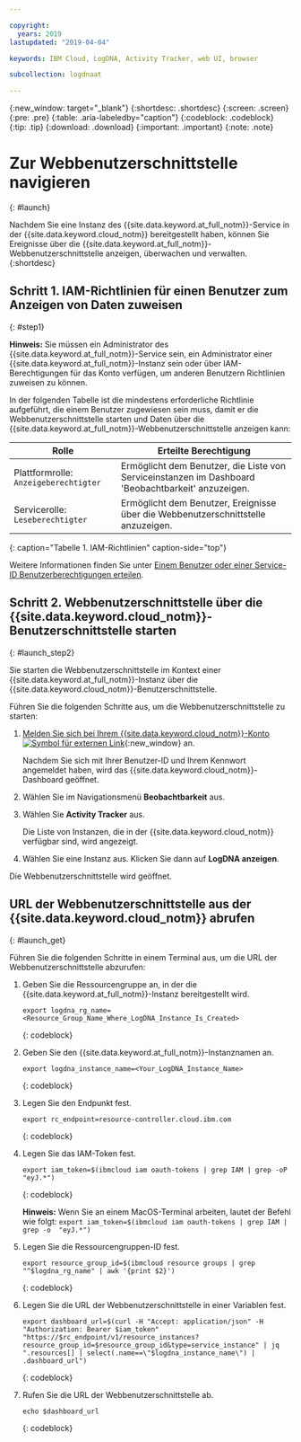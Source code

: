 ```yaml
---

copyright:
  years: 2019
lastupdated: "2019-04-04"

keywords: IBM Cloud, LogDNA, Activity Tracker, web UI, browser

subcollection: logdnaat

---
```


{:new_window: target="_blank"}
{:shortdesc: .shortdesc}
{:screen: .screen}
{:pre: .pre}
{:table: .aria-labeledby="caption"}
{:codeblock: .codeblock}
{:tip: .tip}
{:download: .download}
{:important: .important}
{:note: .note}

# Zur Webbenutzerschnittstelle navigieren
{: #launch}

Nachdem Sie eine Instanz des {{site.data.keyword.at_full_notm}}-Service in der {{site.data.keyword.cloud_notm}} bereitgestellt haben, können Sie Ereignisse über die {{site.data.keyword.at_full_notm}}-Webbenutzerschnittstelle anzeigen, überwachen und verwalten.
{:shortdesc}


## Schritt 1. IAM-Richtlinien für einen Benutzer zum Anzeigen von Daten zuweisen  
{: #step1}

**Hinweis:** Sie müssen ein Administrator des {{site.data.keyword.at_full_notm}}-Service sein, ein Administrator einer {{site.data.keyword.at_full_notm}}-Instanz sein oder über IAM-Berechtigungen für das Konto verfügen, um anderen Benutzern Richtlinien zuweisen zu können. 

In der folgenden Tabelle ist die mindestens erforderliche Richtlinie aufgeführt, die einem Benutzer zugewiesen sein muss, damit er die Webbenutzerschnittstelle starten und Daten über die {{site.data.keyword.at_full_notm}}-Webbenutzerschnittstelle anzeigen kann: 

| Rolle                      | Erteilte Berechtigung            |
|---------------------------|---------------------|
| Plattformrolle: `Anzeigeberechtigter`     | Ermöglicht dem Benutzer, die Liste von Serviceinstanzen im Dashboard 'Beobachtbarkeit' anzuzeigen. |
| Servicerolle: `Leseberechtigter`      | Ermöglicht dem Benutzer, Ereignisse über die Webbenutzerschnittstelle anzuzeigen. | 
{: caption="Tabelle 1. IAM-Richtlinien" caption-side="top"} 

Weitere Informationen finden Sie unter [Einem Benutzer oder einer Service-ID Benutzerberechtigungen erteilen](/docs/services/Activity-Tracker-with-LogDNA?topic=logdnaat-iam_view_events#iam_view_events). 


## Schritt 2. Webbenutzerschnittstelle über die {{site.data.keyword.cloud_notm}}-Benutzerschnittstelle starten
{: #launch_step2}

Sie starten die Webbenutzerschnittstelle im Kontext einer {{site.data.keyword.at_full_notm}}-Instanz über die {{site.data.keyword.cloud_notm}}-Benutzerschnittstelle.  

Führen Sie die folgenden Schritte aus, um die Webbenutzerschnittstelle zu starten: 

1. [Melden Sie sich bei Ihrem {{site.data.keyword.cloud_notm}}-Konto ![Symbol für externen Link](../../icons/launch-glyph.svg "Symbol für externen Link")](https://cloud.ibm.com/login){:new_window} an. 

	Nachdem Sie sich mit Ihrer Benutzer-ID und Ihrem Kennwort angemeldet haben, wird das {{site.data.keyword.cloud_notm}}-Dashboard geöffnet. 

2. Wählen Sie im Navigationsmenü **Beobachtbarkeit** aus.  

3. Wählen Sie **Activity Tracker** aus.  

    Die Liste von Instanzen, die in der {{site.data.keyword.cloud_notm}} verfügbar sind, wird angezeigt. 

4. Wählen Sie eine Instanz aus. Klicken Sie dann auf **LogDNA anzeigen**. 

Die Webbenutzerschnittstelle wird geöffnet. 


## URL der Webbenutzerschnittstelle aus der {{site.data.keyword.cloud_notm}} abrufen
{: #launch_get}

Führen Sie die folgenden Schritte in einem Terminal aus, um die URL der Webbenutzerschnittstelle abzurufen: 

1. Geben Sie die Ressourcengruppe an, in der die {{site.data.keyword.at_full_notm}}-Instanz bereitgestellt wird. 

    ```
    export logdna_rg_name=<Resource_Group_Name_Where_LogDNA_Instance_Is_Created>
    ```
    {: codeblock}

2. Geben Sie den {{site.data.keyword.at_full_notm}}-Instanznamen an. 

    ```
    export logdna_instance_name=<Your_LogDNA_Instance_Name>
    ```
    {: codeblock}

3. Legen Sie den Endpunkt fest. 

    ```
    export rc_endpoint=resource-controller.cloud.ibm.com
    ```
    {: codeblock}

4. Legen Sie das IAM-Token fest.

    ```
    export iam_token=$(ibmcloud iam oauth-tokens | grep IAM | grep -oP  "eyJ.*")
    ```
    {: codeblock}

    **Hinweis:** Wenn Sie an einem MacOS-Terminal arbeiten, lautet der Befehl wie folgt: `export iam_token=$(ibmcloud iam oauth-tokens | grep IAM | grep -o  "eyJ.*")`

5. Legen Sie die Ressourcengruppen-ID fest. 

    ```
    export resource_group_id=$(ibmcloud resource groups | grep "^$logdna_rg_name" | awk '{print $2}')
    ```
    {: codeblock}

6. Legen Sie die URL der Webbenutzerschnittstelle in einer Variablen fest. 

    ```
    export dashboard_url=$(curl -H "Accept: application/json" -H "Authorization: Bearer $iam_token" "https://$rc_endpoint/v1/resource_instances?resource_group_id=$resource_group_id&type=service_instance" | jq ".resources[] | select(.name==\"$logdna_instance_name\") | .dashboard_url")
    ```
    {: codeblock}

7. Rufen Sie die URL der Webbenutzerschnittstelle ab. 

    ```
    echo $dashboard_url
    ```
    {: codeblock}

    

